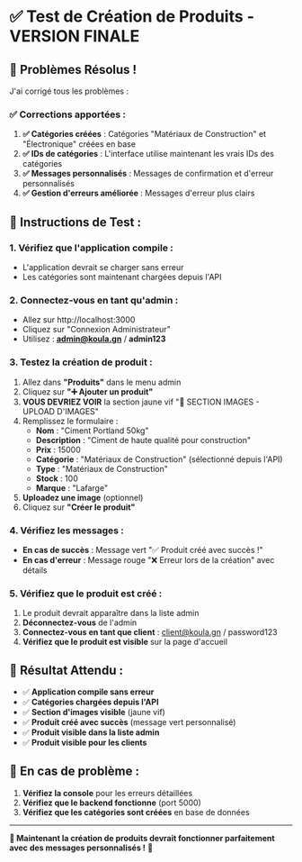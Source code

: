 # ✅ Test de Création de Produits - VERSION FINALE

## 🔧 **Problèmes Résolus !**

J'ai corrigé tous les problèmes :

### **✅ Corrections apportées :**

1. **✅ Catégories créées** : Catégories "Matériaux de Construction" et "Électronique" créées en base
2. **✅ IDs de catégories** : L'interface utilise maintenant les vrais IDs des catégories
3. **✅ Messages personnalisés** : Messages de confirmation et d'erreur personnalisés
4. **✅ Gestion d'erreurs améliorée** : Messages d'erreur plus clairs

## 🧪 **Instructions de Test :**

### **1. Vérifiez que l'application compile :**
- L'application devrait se charger sans erreur
- Les catégories sont maintenant chargées depuis l'API

### **2. Connectez-vous en tant qu'admin :**
- Allez sur http://localhost:3000
- Cliquez sur "Connexion Administrateur"
- Utilisez : **admin@koula.gn** / **admin123**

### **3. Testez la création de produit :**
1. Allez dans **"Produits"** dans le menu admin
2. Cliquez sur **"➕ Ajouter un produit"**
3. **VOUS DEVRIEZ VOIR** la section jaune vif "📸 SECTION IMAGES - UPLOAD D'IMAGES"
4. Remplissez le formulaire :
   - **Nom** : "Ciment Portland 50kg"
   - **Description** : "Ciment de haute qualité pour construction"
   - **Prix** : 15000
   - **Catégorie** : "Matériaux de Construction" (sélectionné depuis l'API)
   - **Type** : "Matériaux de Construction"
   - **Stock** : 100
   - **Marque** : "Lafarge"
5. **Uploadez une image** (optionnel)
6. Cliquez sur **"Créer le produit"**

### **4. Vérifiez les messages :**
- **En cas de succès** : Message vert "✅ Produit créé avec succès !"
- **En cas d'erreur** : Message rouge "❌ Erreur lors de la création" avec détails

### **5. Vérifiez que le produit est créé :**
1. Le produit devrait apparaître dans la liste admin
2. **Déconnectez-vous** de l'admin
3. **Connectez-vous en tant que client** : client@koula.gn / password123
4. **Vérifiez que le produit est visible** sur la page d'accueil

## 🎯 **Résultat Attendu :**

- ✅ **Application compile sans erreur**
- ✅ **Catégories chargées depuis l'API**
- ✅ **Section d'images visible** (jaune vif)
- ✅ **Produit créé avec succès** (message vert personnalisé)
- ✅ **Produit visible dans la liste admin**
- ✅ **Produit visible pour les clients**

## 🔧 **En cas de problème :**

1. **Vérifiez la console** pour les erreurs détaillées
2. **Vérifiez que le backend fonctionne** (port 5000)
3. **Vérifiez que les catégories sont créées** en base de données

---
**🎉 Maintenant la création de produits devrait fonctionner parfaitement avec des messages personnalisés !** 🎉
